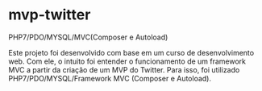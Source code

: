 # mvp-twitter

PHP7/PDO/MYSQL/MVC(Composer e Autoload)

Este projeto foi desenvolvido com base em um curso de desenvolvimento web. Com ele, o intuito foi entender o funcionamento de um framework MVC a partir da criação de um MVP do Twitter. Para isso, foi utilizado PHP7/PDO/MYSQL/Framework MVC (Composer e Autoload).
